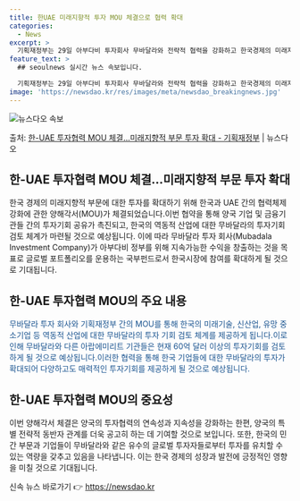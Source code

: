 ```yaml
---
title: 한UAE 미래지향적 투자 MOU 체결으로 협력 확대
categories:
  - News
excerpt: >
  기획재정부는 29일 아부다비 투자회사 무바달라와 전략적 협력을 강화하고 한국경제의 미래지향적 부문에 대한 투…
feature_text: >
  ## seoulnews 실시간 뉴스 속보입니다.

  기획재정부는 29일 아부다비 투자회사 무바달라와 전략적 협력을 강화하고 한국경제의 미래지향적 부문에 대한 투…
image: 'https://newsdao.kr/res/images/meta/newsdao_breakingnews.jpg'
---
```


![뉴스다오 속보](https://newsdao.kr/res/images/meta/newsdao_breakingnews.jpg)

<p>출처: <a href="https://newsdao.kr/3971" rel="dofollow">한-UAE 투자협력 MOU 체결…미래지향적 부문 투자 확대 - 기획재정부</a> | 뉴스다오</p>

<h2 data-ke-size="size26">한-UAE 투자협력 MOU 체결…미래지향적 부문 투자 확대</h2>
<p data-ke-size="size16">한국 경제의 미래지향적 부문에 대한 투자를 확대하기 위해 한국과 UAE 간의 협력체제 강화에 관한 양해각서(MOU)가 체결되었습니다.이번 협약을 통해 양국 기업 및 금융기관들 간의 투자기회 공유가 촉진되고, 한국의 역동적 산업에 대한 무바달라의 투자기회 검토 체계가 마련될 것으로 예상됩니다. 이에 따라 무바달라 투자 회사(Mubadala Investment Company)가 아부다비 정부를 위해 지속가능한 수익을 창출하는 것을 목표로 글로벌 포트폴리오를 운용하는 국부펀드로서 한국시장에 참여를 확대하게 될 것으로 기대됩니다.</p>

<h2 data-ke-size="size24">한-UAE 투자협력 MOU의 주요 내용</h2>
<p data-ke-size="size16"><span style="color: #1a5490;">무바달라 투자 회사와 기획재정부 간의 MOU를 통해 한국의 미래기술, 신산업, 유망 중소기업 등 역동적 산업에 대한 무바달라의 투자 기회 검토 체계를 제공하게 됩니다.이로 인해 무바달라와 다른 아랍에미리트 기관들은 현재 60억 달러 이상의 투자기회를 검토하게 될 것으로 예상됩니다.이러한 협력을 통해 한국 기업들에 대한 무바달라의 투자가 확대되어 다양하고도 매력적인 투자기회를 제공하게 될 것으로 예상됩니다.</span></p>

<h2 data-ke-size="size24">한-UAE 투자협력 MOU의 중요성</h2>
<p data-ke-size="size16">이번 양해각서 체결은 양국의 투자협력의 연속성과 지속성을 강화하는 한편, 양국의 특별 전략적 동반자 관계를 더욱 공고히 하는 데 기여할 것으로 보입니다. 또한, 한국의 민간 부문과 기업들이 무바달라와 같은 유수의 글로벌 투자자들로부터 투자를 유치할 수 있는 역량을 갖추고 있음을 나타냅니다. 이는 한국 경제의 성장과 발전에 긍정적인 영향을 미칠 것으로 기대됩니다.</p> 

신속 뉴스 바로가기 👉 <a href="https://newsdao.kr" rel="dofollow">https://newsdao.kr</a>


